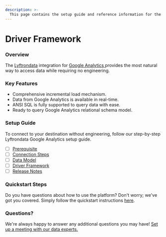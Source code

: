 ```yaml
---
description: >-
  This page contains the setup guide and reference information for the Google Analytics source connector.
---
```


# Driver Framework

### Overview

The [Lyftrondata](https://www.lyftrondata.com/) integration for [Google Analytics](https://www.lyftrondata.com/integration/google-analytics/)[ ](https://www.lyftrondata.com/integration/google-analytics/)provides the most natural way to access data while requiring no engineering.

### Key Features

* Comprehensive incremental load mechanism.
* Data from Google Analytics is available in real-time.&#x20;
* ANSI SQL is fully supported to query data with ease.
* Ready to query Google Analytics relational schema model.

### Setup Guide

To connect to your destination without engineering, follow our step-by-step Lyftrondata Google Analytics setup guide.

* [ ] [Prerequisite](../../marketing-analytics/google-analytics/prerequisite.md)
* [ ] [Connection Steps](../../marketing-analytics/google-analytics/connection-steps.md)
* [ ] [Data Model](../../marketing-analytics/google-analytics/data-model/)
* [ ] [Driver Framework](../../marketing-analytics/google-analytics/driver-framework/)
* [ ] [Release Notes](../../marketing-analytics/google-analytics/release-notes.md)

### Quickstart Steps

Do you have questions about how to use the platform? Don't worry; we've got you covered. Simply follow the quickstart instructions [here](../../../quickstart-steps.md).

### Questions? <a href="#questions" id="questions"></a>

We're always happy to answer any additional questions you may have! [Set up a meeting with our data experts.](https://www.lyftrondata.com/book-a-meeting/)


